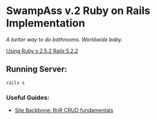 # SwampAss v.2 Ruby on Rails Implementation
_A better way to do bathrooms. Worldwide baby._

[Using Ruby v.2.5.2 Rails 5.2.2](https://gorails.com/setup/osx/10.14-mojave)

## Running Server:
`rails s`

### Useful Guides:
  - [Site Backbone: RnR CRUD fundamentals](https://www.youtube.com/watch?v=pPy0GQJLZUM&t=2750sx)
